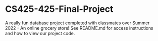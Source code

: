 # CS425-425-Final-Project
A really fun database project completed with classmates over Summer 2022 - An online grocery store! See README.md for access instructions and how to view our project code.
